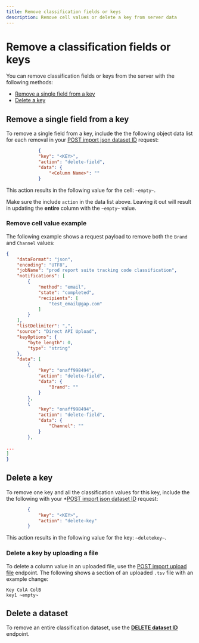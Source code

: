 ```yaml
---
title: Remove classification fields or keys
description: Remove cell values or delete a key from server data
---
```


# Remove a classification fields or keys

You can remove classification fields or keys from the server with the following methods:

* [Remove a single field from a key](#Remove-a-single-field-from-a-key)
* [Delete a key](#Delete-a-key)

## Remove a single field from a key

To remove a single field from a key, include the the following object data list for each removal in your [POST import json dataset ID](https://developer.adobe.com/analytics-apis/docs/2.0/guides/endpoints/classifications/#post-import-json-classification) request:

```json
            {
            "key": "<KEY>",
            "action": "delete-field",
            "data": {
                "<Column Name>": ""
            }
```

This action results in the following value for the cell: `~empty~`.

Make sure the include `action` in the data list above. Leaving it out will result in updating the **entire** column with the `~empty~` value.

### Remove cell value example

The following example shows a request payload to remove both the `Brand` and `Channel` values:

```json
{
    "dataFormat": "json",
    "encoding": "UTF8",
    "jobName": "prod report suite tracking code classification",
    "notifications": [
        {
            "method": "email",
            "state": "completed",
            "recipients": [
                "test_email@gap.com"
            ]
        }
    ],
    "listDelimiter": ",",
    "source": "Direct API Upload",
    "keyOptions": {
        "byte_length": 0,
        "type": "string"
    },
    "data": [
        {
            "key": "onaff998494",
            "action": "delete-field",
            "data": {
                "Brand": ""
            }
        },
        {
            "key": "onaff998494",
            "action": "delete-field",
            "data": {
                "Channel": ""
            }
        },
       
...
]
}
```

## Delete a key

To remove one key and all the classification values for this key, include the the following with your *[POST import json dataset ID](https://developer.adobe.com/analytics-apis/docs/2.0/guides/endpoints/classifications/#post-import-json-classification) request:


```json
        {
            "key": "<KEY>",
            "action": "delete-key"
        }
```

This action results in the following value for the key: `~deletekey~`.

### Delete a key by uploading a file

To delete a column value in an uploaded file, use the [POST import upload file](https://developer.adobe.com/analytics-apis/docs/2.0/guides/endpoints/classifications/import-file/) endpoint. The following shows a section of an uploaded `.tsv` file with an example change:

```
Key ColA ColB
key1 ~empty~
```

## Delete a dataset

To remove an entire classification dataset, use the [**DELETE dataset ID**](https://adobedocs.github.io/analytics-2.0-apis/?urls.primaryName=Classification%202.0%20APIs#/Classification%20Dataset/deleteDataset) endpoint.



